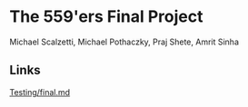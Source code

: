 # The 559'ers Final Project

Michael Scalzetti, Michael Pothaczky, Praj Shete, Amrit Sinha

## Links
[Testing/final.md](Testing/final.md)
